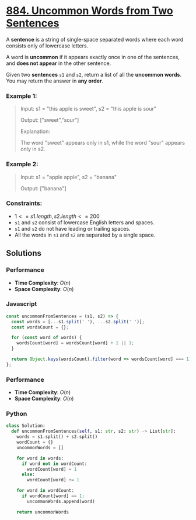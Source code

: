 # [884. Uncommon Words from Two Sentences](https://leetcode.com/problems/uncommon-words-from-two-sentences/description)

A **sentence** is a string of single-space separated words where each word consists only of lowercase letters.

A word is **uncommon** if it appears exactly once in one of the sentences, and **does not appear** in the other sentence.

Given two **sentences** `s1` and `s2`, return a list of all the **uncommon words**. You may return the answer in **any order**.


### Example 1:
> Input: s1 = "this apple is sweet", s2 = "this apple is sour"
>
> Output: ["sweet","sour"]
>
> Explanation:
>
> The word "sweet" appears only in s1, while the word "sour" appears only in s2.


### Example 2:
> Input: s1 = "apple apple", s2 = "banana"
>
> Output: ["banana"]

 
### Constraints:
- $1 <= s1.length, s2.length <= 200$
- `s1` and `s2` consist of lowercase English letters and spaces.
- `s1` and `s2` do not have leading or trailing spaces.
- All the words in `s1` and `s2` are separated by a single space.


## Solutions

### Performance

- **Time Complexity**: $O(n)$
- **Space Complexity**: $O(n)$

### Javascript
```javascript
const uncommonFromSentences = (s1, s2) => {
  const words = [...s1.split(' '), ...s2.split(' ')];
  const wordsCount = {};

  for (const word of words) {
    wordsCount[word] = wordsCount[word] + 1 || 1;
  }

  return Object.keys(wordsCount).filter(word => wordsCount[word] === 1);
};
```

### Performance

- **Time Complexity**: $O(n)$
- **Space Complexity**: $O(n)$

### Python
```python
class Solution:
  def uncommonFromSentences(self, s1: str, s2: str) -> List[str]:
    words = s1.split() + s2.split()
    wordCount = {}
    uncommonWords = []

    for word in words:
      if word not in wordCount:
        wordCount[word] = 1
      else:
        wordCount[word] += 1

    for word in wordCount:
      if wordCount[word] == 1:
        uncommonWords.append(word)

    return uncommonWords
```